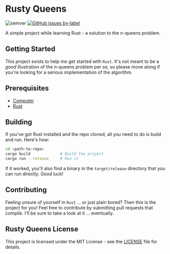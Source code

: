 # Rusty Queens

![semver](https://img.shields.io/badge/semver-0.1.11-blue)
[![GitHub issues by-label](https://img.shields.io/github/issues/mattgianni/rusty_queens/good%20first%20issue)](https://github.com/mattgianni/rusty_queens/issues?q=is%3Aissue+is%3Aopen+label%3A%22good+first+issue%22)

A simple project while learning Rust - a solution to the n-queens problem.

## Getting Started

This project exists to help me get started with `Rust`. It's not meant to be a *good* illustration of the n-queens problem per se, so please move along if you're looking for a serious implementation of the algorithm.

## Prerequisites

- [Computer](https://en.wikipedia.org/wiki/Computer)
- [Rust](https://www.rust-lang.org/tools/install)

## Building

If you've got Rust installed and the repo cloned, all you need to do is build and run. Here's how:

```bash
cd <path-to-repo>
cargo build             # Build the project
cargo run --release     # Run it
```

If it worked, you'll also find a binary in the `target/release` directory that you can run directly. Good luck!

## Contributing

Feeling unsure of yourself in `Rust` ... or just plain bored? Then this is the project for you! Feel free to contribute by submitting pull requests that compile. I'll be sure to take a look at it ... eventually.

## Rusty Queens License

This project is licensed under the MIT License - see the [LICENSE](LICENSE) file for details.
